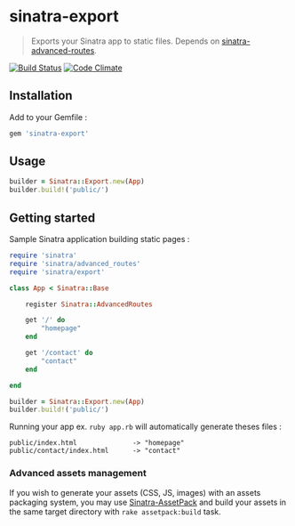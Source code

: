 # sinatra-export

> Exports your Sinatra app to static files. Depends on [sinatra-advanced-routes](https://github.com/rkh/sinatra-advanced-routes).

[![Build Status](https://travis-ci.org/hooktstudios/sinatra-export.png)](https://travis-ci.org/hooktstudios/sinatra-export)
[![Code Climate](https://codeclimate.com/badge.png)](https://codeclimate.com/github/hooktstudios/sinatra-export)

## Installation

Add to your Gemfile :

```ruby
gem 'sinatra-export'
```

## Usage

```ruby
builder = Sinatra::Export.new(App)
builder.build!('public/')
```

## Getting started

Sample Sinatra application building static pages :

```ruby
require 'sinatra'
require 'sinatra/advanced_routes'
require 'sinatra/export'

class App < Sinatra::Base

    register Sinatra::AdvancedRoutes

    get '/' do    
        "homepage"
    end

    get '/contact' do
        "contact"
    end

end

builder = Sinatra::Export.new(App)
builder.build!('public/')
```

Running your app ex. `ruby app.rb` will automatically generate theses files :

    public/index.html              -> "homepage"
    public/contact/index.html      -> "contact"

### Advanced assets management

If you wish to generate your assets (CSS, JS, images) with an assets packaging system,
you may use [Sinatra-AssetPack](https://github.com/rstacruz/sinatra-assetpack) and build
your assets in the same target directory with `rake assetpack:build` task.
